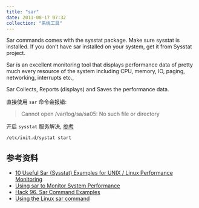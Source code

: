 ```yaml
---
title: "sar"
date: 2013-08-17 07:32
collection: "系统工具"
---
```


Sar commands comes with the sysstat package. Make sure sysstat is installed. If you don’t have sar installed on your system, get it from Sysstat project.

Sar is an excellent monitoring tool that displays performance data of pretty much every resource of the system including CPU, memory, IO, paging, networking, interrupts etc.,

Sar Collects, Reports (displays) and Saves the performance data.


直接使用 `sar` 命令会报错:

> Cannot open /var/log/sa/sa05: No such file or directory

开启 `sysstat` 服务解决, [参考](http://forums.gentoo.org/viewtopic-t-641960-view-next.html?sid=fd20b938e3904492b2f865039f250625)

	/etc/init.d/systat start




## 参考资料 ##

* [10 Useful Sar (Sysstat) Examples for UNIX / Linux Performance Monitoring](http://www.thegeekstuff.com/2011/03/sar-examples/)
* [Using sar to Monitor System Performance](http://www.hosting.com/support/linux/using-sar-to-monitor-system-performance)
* [Hack 96. Sar Command Examples](http://linux.101hacks.com/monitoring-performance/sar-command-examples/)
* [Using the Linux sar command](http://www.inmotionhosting.com/support/website/general-server-setup/using-the-linux-sar-command)
